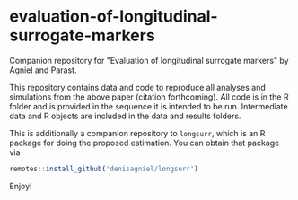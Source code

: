 # evaluation-of-longitudinal-surrogate-markers
Companion repository for "Evaluation of longitudinal surrogate markers" by Agniel and Parast.

This repository contains data and code to reproduce all analyses and simulations from the above paper (citation forthcoming). All code is in the R folder and is provided in the sequence it is intended to be run. Intermediate data and R objects are included in the data and results folders. 

This is additionally a companion repository to `longsurr`, which is an R package for doing the proposed estimation. You can obtain that package via
``` r
remotes::install_github('denisagniel/longsurr')
```

Enjoy!
